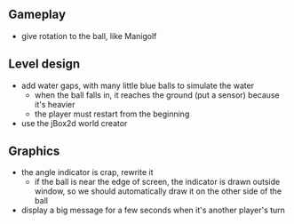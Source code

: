 Gameplay
--------
* give rotation to the ball, like Manigolf

Level design
------------
* add water gaps, with many little blue balls to simulate the water
    * when the ball falls in, it reaches the ground (put a sensor) because it's heavier
    * the player must restart from the beginning
* use the jBox2d world creator

Graphics
--------
* the angle indicator is crap, rewrite it
    * if the ball is near the edge of screen, the indicator is drawn outside window, so we should automatically draw it on the other side of the ball
* display a big message for a few seconds when it's another player's turn